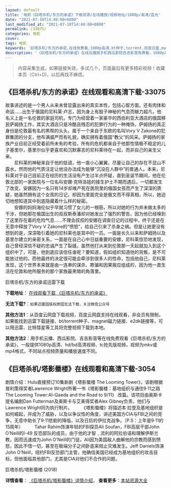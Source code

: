```yaml
---
layout: default
title: '电影《巨塔杀机/东方的承诺》下载资源/在线播放/视频地址/1080p/高清/蓝光'
date: "2021-07-10T14:40:00+0800"
last_modified_at: "2021-07-10T14:40:00+0800"
permalink: /33075/
categories: 电影
cover:
tags: 电影
keywords: '巨塔杀机/东方的承诺,在线免费看,1080p高清,bt种子,torrent,百度云盘,magnet,磁力链,迅雷下载资源'
description: '《巨塔杀机/东方的承诺》在线云播放手机西瓜影院吉吉影音免费看，1080p高清bd/hd未删减完整版和tc抢先枪版，mkv/mp4格式，附带bt/torrent种子、magnet/磁力链、百度云盘、网盘资源迅雷下载链接'
---
```


>内容采集生成，如果链接失效，多试几个，页面最后有更多精彩视频！收藏本页（Ctrl+D)，以后再找不麻烦。


## 《巨塔杀机/东方的承诺》在线观看和高清下载-33075

故事讲述的是一个男人从来未曾显露出来的真实本性，包括心智方面，还有肉体和命运……出生于俄国的尼科莱&middot;卢志，因为身上有股子神秘的气息而魅力超凡，他名义上是一名伦敦的家庭司机，专门为经营着一家豪华的西伯利亚大酒店的俄国移民萨姆扬工作，其实大酒店只是冷酷且残忍的犯罪行为的一种掩饰，萨姆扬的真正身份是伦敦最有名的黑帮的头头，属于一个来自于东欧的名叫Vory V Zakone的犯罪集团的分支，他布满威严而有礼貌，确实拥有着俄国“教父”的风采。萨姆扬的家族产业目前正经受着前所未有的考验，所有的危机都来自于他那性情极不稳定的儿子基里尔，基里尔似乎更喜欢和沉默寡言的尼科莱待在一起，而非自己的亲生父亲。<br />　　尼科莱的神秘来自于他的低调，他一直小心翼翼，尽量让自己的存在不显山不露水，然而他的气质注定让他没办法成为能够“沉没在人群中”的普通人。本来，尼科莱对于自己目前正在经历的生活没有产生过半点怀疑，直到圣诞节期间，他在伦敦北部的一家医院与一位名叫安娜&middot;克特洛娃的接生护士不期而遇后，一切都发生了改变。安娜因为一名只有14岁却难产死在医院里的俄国女孩而产生了深深的质疑，她虽然拥有这个女孩的日记，却因为里面完全是俄文而不得真相，所以，她迫切地想知道其中到底隐藏着什么样的秘密。<br />　　安娜的妈妈海伦似乎早就习惯了女儿的一根筋，所以对她的行为并未做太多的干涉，但她那在俄国出生的叔叔斯泰潘却对她发出了强烈的警告，因为他已经嗅到了这里存在着的危险气息&hellip;…不理会叔叔的安娜在调查日记的过程中，终于还是在无意中释放了Vory V Zakone的&ldquo;愤怒&rdquo;，给自己引来了杀身之祸。但是让她更没有想到的是，深深吸引着她的尼科莱也是其中的一员。一面是长久以来和萨姆扬以及基里尔建立的亲密关系，一面是在自己心中日益重要的安娜，尼科莱惊恐地发现，自己曾经深信不疑的忠诚产生了裂缝。虽然他打从来到伦敦那一天起就加入到这个组织中了，可是，他到底应该信任谁呢？要知道，假如组织知道他的背叛，是不可能放过他的。而他最终的决定很可能会牵涉到很多人的性命，包括他自己，尼科莱发现，这个世界本来就是由一连串的谋杀、欺骗和因果报应组成的，因为他一直生活在伦敦和他所服务的那个家族最黑暗的角落里。


巨塔杀机/东方的承诺迅雷下载

**下载地址**： [在线观看下载 《巨塔杀机/东方的承诺》](https://www.993dy.com//vod-detail-id-15706.html) 


**无法下载?**：`如果迅雷因版权原因无法下载，关注微信公众号 `

**其他方法1**：从百度云网盘下载视频，百度云网盘支持在线观看，非会员有限制，如果能找到迅雷下载链接、bt/torrent种子、magnet磁力链接、e2dk链接等，可以用迅雷、比特彗星等工具将完整视频下载到本地。

**其他方法2**：用手机云播、西瓜影院、吉吉影音等在线免费观看《巨塔杀机/东方的承诺》，一般提供1080p高清、hd/bd高清视频、tc抢先版视频，视频为mkv或mp4格式，不同站点视频质量和播放速度不同。


## 《巨塔杀机/塔影蜃楼》在线观看和高清下载-3054

剧情介绍：Hulu直接预订10集新剧《塔影蜃楼 The Looming Tower》，该剧根据普利策得奖者Lawrence Wright所著一书《塔影蜃楼：基地组织与通住9·11之路 The Looming Tower:Al-Qaeda and the Road to 9/11》 改篇。该项目由奥斯卡提名编剧Dan Futterman及奥斯卡与艾美得奖者Alex Gibney负责，他们与Lawrence Wright同为执行制片。  　　《塔影蜃楼》将描述本·拉登及基地组织是如何崛起，幷成为了威胁，以及以争议性的角度，讲述美国方CIA与FBI之间的竞争，无意中助长了9·11悲剧的降临，以及日后的伊拉克战争。（P.S：上年是9·11的15周年）  　　Tahar Rahim饰演年轻的FBI探员Ali Soufan，FBI高层干部John O’Neill的I-49 反恐部队的成员，由于他的才智﹑流利的阿拉伯语和理解伊斯兰教，因而迅速成为John O’Neill的门徒。Ali因为美国敌人曲解他的宗教而感到愤怒，因此不惜一切，甚至在极端分子之间卧底来阻止灾难发生。Jeff Daniels饰演John O’Neill，纽约FBI反恐部门主管，他确信美国已经成为基地组织的攻击目标，但他面临其他部门，尤其是CIA对他们不合作的问题。


巨塔杀机/塔影蜃楼 (2018)

**详情查看**： [《巨塔杀机/塔影蜃楼》详情介绍](/movie/3054/)， **查看更多**：[本站资源大全](/movie/t/all/)


